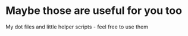 Maybe those are useful for you too
========

My dot files and little helper scripts - feel free to use them
